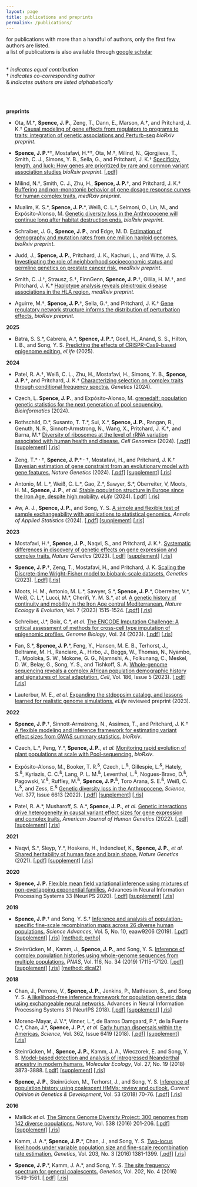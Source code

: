 ```yaml
---
layout: page
title: publications and preprints
permalink: /publications/
---
```

for publications with more than a handful of authors, only the first
few authors are listed.   
a list of publications is also available through
[google scholar](https://scholar.google.com/citations?hl=en&user=jMaIpR4AAAAJ&view_op=list_works&sortby=pubdate)
<br>
<br>

\* _indicates equal contribution_  
&#8224; _indicates co-corresponding author_  <br>
&amp; _indicates authors are listed alphabetically_

<br>
<br>

__preprints__
* Ota, M.&#8224;, __Spence, J. P.__, Zeng, T., Dann, E., Marson, A.&#8224;, and Pritchard, J. K.&#8224; [Causal modeling of gene effects from regulators to programs to traits: integration of genetic associations and Perturb-seq](https://doi.org/10.1101/2025.01.22.634424) _bioRxiv preprint_.

* __Spence, J. P.__\*&#8224;, Mostafavi, H.\*&#8224;, Ota, M.&#8224;, Milind, N., Gjorgjieva, T., Smith, C. J., Simons, Y. B., Sella, G., and Pritchard, J. K.&#8224; [Specificity, length, and luck: How genes are prioritized by rare and common variant association studies](https://www.biorxiv.org/content/10.1101/2024.12.12.628073v1) _bioRxiv preprint_.
    [\[.pdf\]](/assets/specificity.pdf/)

* Milind, N.&#8224;, Smith, C. J., Zhu, H., __Spence, J. P.__&#8224;, and Pritchard, J. K.&#8224; [Buffering and non-monotonic behavior of gene dosage response curves for human complex traits.](https://doi.org/10.1101/2024.11.11.24317065) _medRxiv preprint_.

* Mualim, K. S.\*, __Spence, J. P.__\*, Weiß, C. L.\*, Selmoni, O., Lin, M., and Expósito-Alonso, M. [Genetic diversity loss in the Anthropocene will continue long after habitat destruction ends.](https://doi.org/10.1101/2024.10.21.619096) _bioRxiv preprint_.

* Schraiber, J. G., __Spence, J. P.__, and Edge, M. D. [Estimation of demography and mutation rates from one million haploid genomes.](https://doi.org/10.1101/2024.09.18.613708) _bioRxiv preprint_.

* Judd, J., __Spence, J. P.__, Pritchard, J. K., Kachuri, L., and Witte, J. S. [Investigating the role of neighborhood socioeconomic status and germline genetics on prostate cancer risk.](https://doi.org/10.1101/2024.07.31.24311312) _medRxiv preprint_.

* Smith, C. J.&#8224;, Strausz, S.&#8224;, FinnGenn, __Spence, J. P.__&#8224;, Ollila, H. M.&#8224;, and Pritchard, J. K.&#8224; [Haplotype analysis reveals pleiotropic disease associations in the HLA region.](https://doi.org/10.1101/2024.07.29.24311183) _medRxiv preprint_.

* Aguirre, M.&#8224;, __Spence, J. P.__&#8224;, Sella, G.&#8224;, and Pritchard, J. K.&#8224; [Gene regulatory network structure informs the distribution of perturbation effects.](https://doi.org/10.1101/2024.07.04.602130) _bioRxiv preprint_.


__2025__
* Batra, S. S.\*, Cabrera, A.\*, __Spence, J. P.__\*, Goell, H., Anand, S. S., Hilton, I. B., and Song, Y. S. [Predicting the effects of CRISPR-Cas9-based epigenome editing.](https://doi.org/10.7554/eLife.92991) _eLife_ (2025).


__2024__
* Patel, R. A.&#8224;, Weiß, C. L., Zhu, H., Mostafavi, H., Simons, Y. B., __Spence, J. P.__&#8224;, and Pritchard, J. K.&#8224; [Characterizing selection on complex traits through conditional frequency spectra.](https://doi.org/10.1093/genetics/iyae210) _Genetics_ (2024).


*  Czech, L. __Spence, J. P.__, and Expósito-Alonso, M. [grenedalf: population genetic statistics for the next generation of pool sequencing.](https://doi.org/10.1093/bioinformatics/btae508) _Bioinformatics_ (2024).

*  Rothschild, D.\*, Susanto, T. T.\*, Sui, X.\*, __Spence, J. P.__, Rangan, R., Genuth, N. R., Sinnott-Armstrong, N., Wang, X., Pritchard, J. K.&#8224;, and Barna, M.&#8224; [Diversity of ribosomes at the level of rRNA variation associated with human health and disease.](https://doi.org/10.1016/j.xgen.2024.100629) _Cell Genomics_ (2024).
    [\[.pdf\]](/assets/ribosomes.pdf/)
    [\[supplement\]](/assets/ribosomes_supp.pdf)
    [\[.ris\]](/assets/ribosomes.ris)


*  Zeng, T.\* <sup>,</sup> &#8224;, __Spence, J. P.__\* <sup>,</sup> &#8224;, Mostafavi, H., and Pritchard, J. K.&#8224; [Bayesian estimation of gene constraint from an evolutionary model with gene features.](https://doi.org/10.1038/s41588-024-01820-9) _Nature Genetics_ (2024).
    [\[.pdf\]](/assets/genebayes.pdf)
    [\[supplement\]](/assets/genebayes_supp.pdf)
    [\[.ris\]](/assets/genebayes.ris)


*  Antonio, M. L.\*, Weiß, C. L.\*, Gao, Z.\*, Sawyer, S.\*, Oberreiter, V, Moots, H. M., __Spence, J. P.__, _et al._ [Stable population structure in Europe since the Iron Age, despite high mobility.](https://doi.org/10.7554/eLife.79714.sa0) _eLife_ (2024).
    [\[.pdf\]](/assets/atqy.pdf)
    [\[.ris\]](/assets/atqy.ris)


*  Aw, A. J., __Spence, J. P.__, and Song, Y. S.
[A simple and flexible test of sample exchangeability with applications to statistical genomics.](https://doi.org/10.1214/23-AOAS1817) _Annals of Applied Statistics_ (2024).
    [\[.pdf\]](/assets/exchangeability.pdf)
    [\[supplement\]](/assets/exchangeability_supp.pdf)
    [\[.ris\]](/assets/exhangeability.ris)



__2023__
*  Mostafavi, H.&#8224;, __Spence, J. P.__, Naqvi, S., and Pritchard, J. K.&#8224;.  [Systematic differences in discovery of genetic effects on gene expression and complex traits.](https://doi.org/10.1038/s41588-023-01529-1) _Nature Genetics_ (2023).
    [\[.pdf\]](/assets/gwas_eqtl.pdf)
    [\[supplement\]](/assets/gwas_eqtl_supp.pdf)
    [\[.ris\]](/assets/gwas_eqtl.ris)

* __Spence, J. P.__&#8224;, Zeng, T., Mostafavi, H., and Pritchard, J. K. [Scaling the Discrete-time Wright-Fisher model to biobank-scale datasets.]( https://doi.org/10.1093/genetics/iyad168) _Genetics_ (2023).
    [\[.pdf\]](/assets/dtwf.pdf)
    [\[.ris\]](/assets/dtwf.ris)

*  Moots, H. M., Antonio, M. L.\*, Sawyer, S.\*, __Spence, J. P.__\*, Oberreiter, V.\*, Weiß, C. L.\*, Lucci, M.\*, Cherifi, Y. M. S.\*, _et al._ [A genetic history of continuity and mobility in the Iron Age central Mediterranean.](https://doi.org/10.1038/s41559-023-02143-4) _Nature Ecology & Evolution_, Vol. 7 (2023) 1515-1524.
     [\[.pdf\]](/assets/iron_age_med.pdf)
     [\[.ris\]](/assets/iron_age_med.ris)


*  Schreiber, J.\*, Boix, C.\*, _et al._ [The ENCODE Imputation Challenge: A critical assessment of methods for cross-cell type imputation of epigenomic profiles.](https://doi.org/10.1186/s13059-023-02915-y) _Genome Biology_, Vol. 24 (2023).
    [\[.pdf\]](/assets/encode_imputation_challenge.pdf)
    [\[.ris\]](/assets/encode_imputation_challenge.ris)

* Fan, S.\*, __Spence, J. P.__\*, Feng, Y., Hansen, M. E. B., Terhorst, J., Beltrame, M. H., Ranciaro, A., Hirbo, J., Beggs, W., Thomas, N., Nyambo, T., Mpoloka, S. W., Mokone, G. G., Njamnshi, A., Folkunang, C., Meskel, D. W., Belay, G., Song, Y. S., and Tishkoff, S. A. [Whole-genome sequencing reveals a complex African population demographic history and signatures of local adaptation.](https://doi.org/10.1016/j.cell.2023.01.042) _Cell_, Vol. 186, Issue 5 (2023).
    [\[.pdf\]](/assets/whole_genome_sequencing.pdf)
    [\[.ris\]](/assets/whole_genome_sequencing.ris)

*  Lauterbur, M. E., _et al._ [Expanding the stdpopsim catalog, and lessons learned for realistic genome simulations.](https://doi.org/10.7554/eLife.84874.1) _eLife_ reviewed preprint (2023).


__2022__
*  __Spence, J. P.__&#8224;, Sinnott-Armstrong, N., Assimes, T., and Pritchard, J. K.&#8224; [A flexible modeling and inference framework for estimating variant effect sizes from GWAS summary statistics.](https://doi.org/10.1101/2022.04.18.488696) _bioRxiv_.

*  Czech, L.\*, Peng, Y.\*, __Spence, J. P.__, _et al._ [Monitoring rapid evolution of plant populations at scale with Pool-sequencing.](https://doi.org/10.1101/2022.02.02.477408) _bioRxiv_.

*   Expósito-Alonso, M., Booker, T. R.<sup>&amp;</sup>, Czech, L.<sup>&amp;</sup>, Gillespie, L.<sup>&amp;</sup>, Hately, S.<sup>&amp;</sup>, Kyriazis, C. C.<sup>&amp;</sup>, Lang, P. L. M.<sup>&amp;</sup>, Leventhal, L.<sup>&amp;</sup>, Nogues-Bravo, D.<sup>&amp;</sup>, Pagowski, V.<sup>&amp;</sup>, Ruffley, M.<sup>&amp;</sup>, __Spence, J. P.__<sup>&amp;</sup>, Toro Arana, S. E.<sup>&amp;</sup>, Weiß, C. L.<sup>&amp;</sup>, and Zess, E.<sup>&amp;</sup>  [Genetic diversity loss in the Anthropocene.](https://doi.org/10.1126/science.abn5642) _Science_, Vol. 377, Issue 6613 (2022).
    [\[.pdf\]](/assets/genetic_diversity_loss.pdf)
    [\[supplement\]](/assets/genetic_diversity_loss_supp.pdf)
    [\[.ris\]](/assets/genetic_diversity_loss.ris)


*   Patel, R. A.\*, Musharoff, S. A.\*, __Spence, J. P.__, _et al._
   [Genetic interactions drive heterogeneity in causal variant effect sizes for gene expression and complex traits.](https://doi.org/10.1016/j.ajhg.2022.05.014) _American Journal of Human Genetics_ (2022).
    [\[.pdf\]](/assets/genetic_interactions.pdf)
    [\[supplement\]](/assets/genetic_interactions_supp.pdf)
    [\[.ris\]](/assets/genetic_interactions.ris)


__2021__
*   Naqvi, S.\*, Sleyp, Y.\*, Hoskens, H., Indencleef, K., __Spence, J. P.__, _et al._
    [Shared heritability of human face and brain shape.](https://doi.org/10.1038/s41588-021-00827-w) _Nature Genetics_ (2021).
    [\[.pdf\]](/assets/shared_heritability_of_human_face_and_brain_shape.pdf)
    [\[supplement\]](/assets/shared_heritability_of_human_face_and_brain_shape_supp.pdf)
    [\[.ris\]](/assets/shared_heritability_of_human_face_and_brain_shape.ris)


__2020__
*   __Spence, J. P.__ [Flexible mean field variational inference using mixtures of
    non-overlapping exponential families.](https://proceedings.neurips.cc/paper/2020/hash/e3a54649aeec04cf1c13907bc6c5c8aa-Abstract.html)
    Advances in Neural Information Processing Systems 33 (NeurIPS 2020).
    [\[.pdf\]](/assets/non_overlapping_mixtures.pdf)
    [\[supplement\]](/assets/non_overlapping_mixtures_supp.pdf)
    [\[.ris\]](/assets/non_overlapping_mixtures.ris)


__2019__
*   __Spence, J. P.__&#8224; and Song, Y. S.&#8224; 
    [Inference and analysis of population-specific fine-scale recombination 
    maps across 26 diverse human populations.](https://doi.org/10.1126/sciadv.aaw9206)
    _Science Advances_, Vol. 5, No. 10, eaaw9206 (2019).
    [\[.pdf\]](/assets/inference_and_analysis_pyrho.pdf)
    [\[supplement\]](/assets/inference_and_analysis_pyrho_supp.pdf)
    [\[.ris\]](/assets/inference_and_analysis_pyrho.ris)
    [\[method: pyrho\]](https://github.com/popgenmethods/pyrho/)

*   Steinr&uuml;cken, M., Kamm, J., __Spence, J. P.__, and Song, Y. S.
    [Inference of complex population histories using whole-genome sequences
    from multiple populations.](https://doi.org/10.1073/pnas.1905060116)
    _PNAS_, Vol. 116, No. 34 (2019) 17115-17120.
    [\[.pdf\]](/assets/dical2.pdf)
    [\[supplement\]](/assets/dical2_supp.pdf)
    [\[.ris\]](/assets/dical2.ris)
    [\[method: dical2\]](https://sourceforge.net/projects/dical2/)


__2018__ 
*   Chan, J., Perrone, V., __Spence, J. P.__, Jenkins, P., Mathieson, S., and Song Y. S.
    [A likelihood-free inference framework for population genetic data using
    exchangeable neural networks.](http://papers.nips.cc/paper/8078-a-likelihood-free-inference-framework-for-population-genetic-data-using-exchangeable-neural-networks)
    Advances in Neural Information Processing Systems 31 (NeurIPS 2018).
   [\[.pdf\]](/assets/exchnn.pdf)
   [\[supplement\]](/assets/exchnn_supp.pdf)
   [\[.ris\]](/assets/exchnn.ris)

*   Moreno-Mayar, J. V.\*, Vinner, L.\*, de Barros Damgaard, P.\*, de la Fuente C.\*,
    Chan, J.\*, __Spence, J. P.__\*, _et al._ 
    [Early human dispersals within the 
    Americas.](https://doi.org/10.1126/science.aav2621)
    _Science_, Vol. 362, Issue 6419 (2018).
    [\[.pdf\]](/assets/early_human_dispersal_americas.pdf)
    [\[supplement\]](/assets/early_human_dispersal_americas_supp.pdf)
    [\[.ris\]](/assets/early_human_dispersal_americas.ris)

*   Steinr&uuml;cken, M., __Spence, J. P.__, Kamm, J. A., Wieczorek, E.
    and Song, Y. S. 
    [Model-based detection and analysis of introgressed Neanderthal
    ancestry in modern humans.](https://doi.org/10.1111/mec.14565)
    _Molecular Ecology_, Vol. 27, No. 19 (2018) 3873-3888.
    [\[.pdf\]](/assets/dical_admix.pdf)
    [\[supplement\]](/assets/dical_admix_supp.pdf)
    [\[.ris\]](/assets/dical_admix.ris)

*   __Spence, J. P.__, Steinr&uuml;cken, M., Terhorst, J., and Song, Y. S.
    [Inference of population history using coalescent HMMs:
    review and outlook.](https://doi.org/10.1016/j.gde.2018.07.002)
    _Current Opinion in Genetics & Development_, Vol. 53 (2018) 70-76.
   [\[.pdf\]](/assets/hmm_review.pdf)
   [\[.ris\]](/assets/hmm_review.ris)


__2016__
*   Mallick _et al._
    [The Simons Genome Diversity Project: 300 genomes from 142 diverse
    populations.](http://dx.doi.org/10.1038/nature18964)
    _Nature_, Vol. 538 (2016) 201-206.
    [\[.pdf\]](/assets/sgdp.pdf)
    [\[supplement\]](/assets/sgdp_supp.pdf)
    [\[.ris\]](/assets/sgdp.ris)

*  Kamm, J. A.\*, __Spence, J. P.__\*, Chan, J., and Song, Y. S.
    [Two-locus likelihoods under variable population size and fine-scale
    recombination rate estimation.](http://dx.doi.org/10.1534/genetics.115.184820)
    _Genetics_, Vol. 203, No. 3 (2016) 1381-1399.
    [\[.pdf\]](/assets/ldpop.pdf)
    [\[.ris\]](/assets/ldpop.ris)

*  __Spence, J. P.__\*, Kamm, J. A.\*, and Song, Y. S.
    [The site frequency spectrum for general
    coalescents.](http://dx.doi.org/10.1534/genetics.115.184101)
    _Genetics_, Vol. 202, No. 4 (2016) 1549-1561.
    [\[.pdf\]](/assets/lambda.pdf)
    [\[.ris\]](/assets/lambda.ris)
